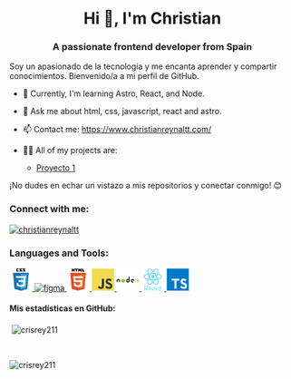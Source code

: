 <h1 align="center">Hi 👋, I'm Christian</h1>
<h3 align="center">A passionate frontend developer from Spain</h3>

Soy un apasionado de la tecnología y me encanta aprender y compartir conocimientos. Bienvenido/a a mi perfil de GitHub.

- 🌱 Currently, I'm learning Astro, React, and Node.
- 💬 Ask me about html, css, javascript, react and astro.
- 📫 Contact me: https://www.christianreynaltt.com/
- 👨‍💻 All of my projects are:

    - [Proyecto 1](Enlace_al_proyecto)

¡No dudes en echar un vistazo a mis repositorios y conectar conmigo! 😊


<h3 align="left">Connect with me:</h3>
<p align="left">
<a href="https://linkedin.com/in/christianreynaltt" target="blank"><img align="center" src="https://raw.githubusercontent.com/rahuldkjain/github-profile-readme-generator/master/src/images/icons/Social/linked-in-alt.svg" alt="christianreynaltt" height="30" width="40" /></a>
</p>

<h3 align="left">Languages and Tools:</h3>
<p align="left"> <a href="https://www.w3schools.com/css/" target="_blank" rel="noreferrer"> <img src="https://raw.githubusercontent.com/devicons/devicon/master/icons/css3/css3-original-wordmark.svg" alt="css3" width="40" height="40"/> </a> <a href="https://www.figma.com/" target="_blank" rel="noreferrer"> <img src="https://www.vectorlogo.zone/logos/figma/figma-icon.svg" alt="figma" width="40" height="40"/> </a> <a href="https://www.w3.org/html/" target="_blank" rel="noreferrer"> <img src="https://raw.githubusercontent.com/devicons/devicon/master/icons/html5/html5-original-wordmark.svg" alt="html5" width="40" height="40"/> </a> <a href="https://developer.mozilla.org/en-US/docs/Web/JavaScript" target="_blank" rel="noreferrer"> <img src="https://raw.githubusercontent.com/devicons/devicon/master/icons/javascript/javascript-original.svg" alt="javascript" width="40" height="40"/> </a> <a href="https://nodejs.org" target="_blank" rel="noreferrer"> <img src="https://raw.githubusercontent.com/devicons/devicon/master/icons/nodejs/nodejs-original-wordmark.svg" alt="nodejs" width="40" height="40"/> </a> <a href="https://reactjs.org/" target="_blank" rel="noreferrer"> <img src="https://raw.githubusercontent.com/devicons/devicon/master/icons/react/react-original-wordmark.svg" alt="react" width="40" height="40"/> </a> <a href="https://www.typescriptlang.org/" target="_blank" rel="noreferrer"> <img src="https://raw.githubusercontent.com/devicons/devicon/master/icons/typescript/typescript-original.svg" alt="typescript" width="40" height="40"/> </a> </p>




#### Mis estadísticas en GitHub:

<p>&nbsp;<img align="center" src="https://github-readme-stats.vercel.app/api?username=crisrey211&show_icons=true&locale=en" alt="crisrey211" /></p>

<!-- <p align="left"> <a href="https://github.com/ryo-ma/github-profile-trophy"><img src="https://github-profile-trophy.vercel.app/?username=crisrey211" alt="crisrey211" /></a> </p> -->

<!-- <p><img align="left" src="https://github-readme-stats.vercel.app/api/top-langs?username=crisrey211&show_icons=true&locale=en&layout=compact" alt="crisrey211" /></p> -->

<!-- <p><img align="center" src="https://github-readme-streak-stats.herokuapp.com/?user=crisrey211&" alt="crisrey211" /></p> -->
<br>
<p align="left"> <img src="https://komarev.com/ghpvc/?username=crisrey211&label=Profile%20views&color=0e75b6&style=flat" alt="crisrey211" /> </p>
